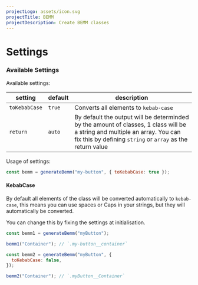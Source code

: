 ```yaml
---
projectLogo: assets/icon.svg
projectTitle: BEMM
projectDescription: Create BEMM classes
---
```


# Settings

### Available Settings

Available settings:

| setting       | default | description                                                                                                                                                                              |
| ------------- | ------- | ---------------------------------------------------------------------------------------------------------------------------------------------------------------------------------------- |
| `toKebabCase` | `true`  | Converts all elements to `kebab-case`                                                                                                                                                    |
| `return`      | `auto`  | By default the output will be determinded by the amount of classes, 1 class will be a string and multiple an array. You can fix this by defining `string` or `array` as the return value |

Usage of settings:

```js
const bemm = generateBemm("my-button", { toKebabCase: true });
```

#### KebabCase

By default all elements of the class will be converted automatically to `kebab-case`, this means you can use spaces or Caps in your strings, but they will automatically be converted.

You can change this by fixing the settings at initialisation.

```js
const bemm1 = generateBemm("myButton");

bemm1("Container"); // `.my-button__container`

const bemm2 = generateBemm("myButton", {
  toKebabCase: false,
});

bemm2("Container"); // `.myButton__Container`
```
